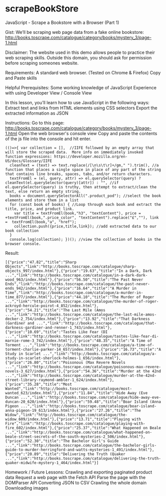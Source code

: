 # scrapeBookStore
JavaScript - Scrape a Bookstore with a Browser (Part 1)

Gist: 
  We’ll be scraping web page data from a fake online bookstore:
  http://books.toscrape.com/catalogue/category/books/mystery_3/page-1.html

Disclaimer: 
  The website used in this demo allows people to practice their web scraping skills. Outside this domain, you should ask for permission before scraping someones website.

Requirements:
  A standard web browser. (Tested on Chrome & Firefox)
  Copy and Paste skills

Helpful Prerequisites:
  Some working knowledge of JavaScript
  Experience with using Developer View / Console View 

In this lesson, you’ll learn how to use JavaScript in the following ways:
  Extract text and links from HTML elements using CSS selectors
  Export the extracted information as JSON

Instructions:
Go to this page: http://books.toscrape.com/catalogue/category/books/mystery_3/page-1.html
Open the web browser's console view
Copy and paste the contents of the js file into the console and hit enter.

```
(()=>{ var collection = [],  //IIFE followed by an empty array that will store the scraped data.  More info on immediately invoked function expressions: https://developer.mozilla.org/en-US/docs/Glossary/IIFE
  cleanText = (text) => text.replace(/[\n\s\t\r]+/gm," ").trim(), //a function that places a single space in place of any part of the string that contains line breaks, spaces, tabs, and/or return characters.
  textFromEl = (el, query, attr) => el.querySelector(query) ? cleanText(el.querySelector(query)[attr]) : "", //if el.querySelector(query) is truthy, then attempt to extract/clean the text, else return an empty string.
  books = document.querySelectorAll(".product_pod"); //select the book elements and store them in a list
  for (const book of books) { //Loop through each book and extract the title, price, and product link.
    var title = textFromEl(book,"h3", "textContent"), price = +textFromEl(book,".price_color", "textContent").replace("£",""), link =  textFromEl(book,"a", "href");
    collection.push({price,title,link}); //add extracted data to our book collection
  }
  console.log(collection); })(); //view the collection of books in the browser console.
 ```


Result:

```
[{"price":"47.82","title":"Sharp Objects","link":"http://books.toscrape.com/catalogue/sharp-objects_997/index.html"},{"price":"19.63","title":"In a Dark, Dark ...","link":"http://books.toscrape.com/catalogue/in-a-dark-dark-wood_963/index.html"},{"price":"56.50","title":"The Past Never Ends","link":"http://books.toscrape.com/catalogue/the-past-never-ends_942/index.html"},{"price":"16.64","title":"A Murder in Time","link":"http://books.toscrape.com/catalogue/a-murder-in-time_877/index.html"},{"price":"44.10","title":"The Murder of Roger ...","link":"http://books.toscrape.com/catalogue/the-murder-of-roger-ackroyd-hercule-poirot-4_852/index.html"},{"price":"54.21","title":"The Last Mile (Amos ...","link":"http://books.toscrape.com/catalogue/the-last-mile-amos-decker-2_754/index.html"},{"price":"13.92","title":"That Darkness (Gardiner and ...","link":"http://books.toscrape.com/catalogue/that-darkness-gardiner-and-renner-1_743/index.html"},{"price":"10.69","title":"Tastes Like Fear (DI ...","link":"http://books.toscrape.com/catalogue/tastes-like-fear-di-marnie-rome-3_742/index.html"},{"price":"48.35","title":"A Time of Torment ...","link":"http://books.toscrape.com/catalogue/a-time-of-torment-charlie-parker-14_657/index.html"},{"price":"16.73","title":"A Study in Scarlet ...","link":"http://books.toscrape.com/catalogue/a-study-in-scarlet-sherlock-holmes-1_656/index.html"},{"price":"26.80","title":"Poisonous (Max Revere Novels ...","link":"http://books.toscrape.com/catalogue/poisonous-max-revere-novels-3_627/index.html"},{"price":"54.36","title":"Murder at the 42nd ...","link":"http://books.toscrape.com/catalogue/murder-at-the-42nd-street-library-raymond-ambler-1_624/index.html"},{"price":"35.28","title":"Most Wanted","link":"http://books.toscrape.com/catalogue/most-wanted_623/index.html"},{"price":"11.84","title":"Hide Away (Eve Duncan ...","link":"http://books.toscrape.com/catalogue/hide-away-eve-duncan-20_620/index.html"},{"price":"59.48","title":"Boar Island (Anna Pigeon ...","link":"http://books.toscrape.com/catalogue/boar-island-anna-pigeon-19_613/index.html"},{"price":"27.26","title":"The Widow","link":"http://books.toscrape.com/catalogue/the-widow_609/index.html"},{"price":"13.71","title":"Playing with Fire","link":"http://books.toscrape.com/catalogue/playing-with-fire_602/index.html"},{"price":"25.37","title":"What Happened on Beale ...","link":"http://books.toscrape.com/catalogue/what-happened-on-beale-street-secrets-of-the-south-mysteries-2_506/index.html"},{"price":"52.30","title":"The Bachelor Girl's Guide ...","link":"http://books.toscrape.com/catalogue/the-bachelor-girls-guide-to-murder-herringford-and-watts-mysteries-1_491/index.html"},{"price":"20.89","title":"Delivering the Truth (Quaker ...","link":"http://books.toscrape.com/catalogue/delivering-the-truth-quaker-midwife-mystery-1_464/index.html"}]
```
Homework / Future Lessons:
  Crawling and exporting paginated product data
  Request a web page with the Fetch API
  Parse the page with the DOMParser API
  Converting JSON to CSV
  Crawling the whole domain
  Downloading images

